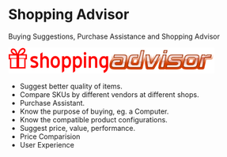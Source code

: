 # Shopping Advisor

Buying Suggestions, Purchase Assistance and Shopping Advisor

![Logo](logo.png)

* Suggest better quality of items.
* Compare SKUs by different vendors at different shops.
* Purchase Assistant.
* Know the purpose of buying, eg. a Computer.
* Know the compatible product configurations.
* Suggest price, value, performance.
* Price Comparision
* User Experience
